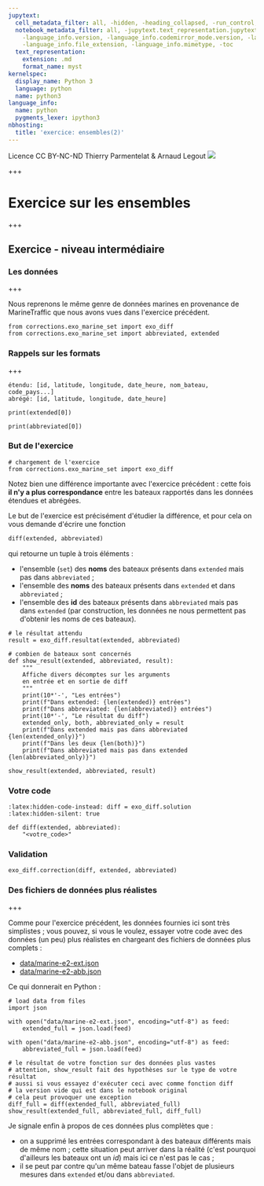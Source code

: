 ```yaml
---
jupytext:
  cell_metadata_filter: all, -hidden, -heading_collapsed, -run_control, -trusted
  notebook_metadata_filter: all, -jupytext.text_representation.jupytext_version, -jupytext.text_representation.format_version,
    -language_info.version, -language_info.codemirror_mode.version, -language_info.codemirror_mode,
    -language_info.file_extension, -language_info.mimetype, -toc
  text_representation:
    extension: .md
    format_name: myst
kernelspec:
  display_name: Python 3
  language: python
  name: python3
language_info:
  name: python
  pygments_lexer: ipython3
nbhosting:
  title: 'exercice: ensembles(2)'
---
```


<div class="licence">
<span>Licence CC BY-NC-ND</span>
<span>Thierry Parmentelat &amp; Arnaud Legout</span>
<span><img src="media/both-logos-small-alpha.png" /></span>
</div>

+++

# Exercice sur les ensembles

+++

## Exercice - niveau intermédiaire

### Les données

+++

Nous reprenons le même genre de données marines en provenance de MarineTraffic que nous avons vues dans l'exercice précédent.

```{code-cell} ipython3
from corrections.exo_marine_set import exo_diff
from corrections.exo_marine_set import abbreviated, extended
```

### Rappels sur les formats

+++

    étendu: [id, latitude, longitude, date_heure, nom_bateau, code_pays...]
    abrégé: [id, latitude, longitude, date_heure]

```{code-cell} ipython3
print(extended[0])
```

```{code-cell} ipython3
print(abbreviated[0])
```

### But de l'exercice

```{code-cell} ipython3
# chargement de l'exercice
from corrections.exo_marine_set import exo_diff
```

Notez bien une différence importante avec l'exercice précédent : cette fois **il n'y a plus correspondance** entre les bateaux rapportés dans les données étendues et abrégées.

Le but de l'exercice est précisément d'étudier la différence, et pour cela on vous demande d'écrire une fonction

```python
diff(extended, abbreviated)
```

qui retourne un tuple à trois éléments :

* l'ensemble (`set`) des **noms** des bateaux présents dans `extended` mais pas dans `abbreviated` ;
* l'ensemble des **noms** des bateaux présents dans `extended` et dans `abbreviated` ;
* l'ensemble des **id** des bateaux présents dans `abbreviated` mais pas dans `extended` (par construction, les données ne nous permettent pas d'obtenir les noms de ces bateaux).

```{code-cell} ipython3
# le résultat attendu
result = exo_diff.resultat(extended, abbreviated)

# combien de bateaux sont concernés
def show_result(extended, abbreviated, result):
    """
    Affiche divers décomptes sur les arguments
    en entrée et en sortie de diff
    """
    print(10*'-', "Les entrées")
    print(f"Dans extended: {len(extended)} entrées")
    print(f"Dans abbreviated: {len(abbreviated)} entrées")
    print(10*'-', "Le résultat du diff")
    extended_only, both, abbreviated_only = result
    print(f"Dans extended mais pas dans abbreviated {len(extended_only)}")
    print(f"Dans les deux {len(both)}")
    print(f"Dans abbreviated mais pas dans extended {len(abbreviated_only)}")

show_result(extended, abbreviated, result)
```

### Votre code

```{code-cell} ipython3
:latex:hidden-code-instead: diff = exo_diff.solution
:latex:hidden-silent: true

def diff(extended, abbreviated):
    "<votre_code>"
```

### Validation

```{code-cell} ipython3
exo_diff.correction(diff, extended, abbreviated)
```

### Des fichiers de données plus réalistes

+++

Comme pour l'exercice précédent, les données fournies ici sont très simplistes ; vous pouvez, si vous le voulez, essayer votre code avec des données (un peu) plus réalistes en chargeant des fichiers de données plus complets :

* [data/marine-e2-ext.json](data/marine-e2-ext.json)
* [data/marine-e2-abb.json](data/marine-e2-abb.json)

Ce qui donnerait en Python :

```{code-cell} ipython3
# load data from files
import json

with open("data/marine-e2-ext.json", encoding="utf-8") as feed:
    extended_full = json.load(feed)

with open("data/marine-e2-abb.json", encoding="utf-8") as feed:
    abbreviated_full = json.load(feed)
```

```{code-cell} ipython3
# le résultat de votre fonction sur des données plus vastes
# attention, show_result fait des hypothèses sur le type de votre résultat
# aussi si vous essayez d'exécuter ceci avec comme fonction diff
# la version vide qui est dans le notebook original
# cela peut provoquer une exception
diff_full = diff(extended_full, abbreviated_full)
show_result(extended_full, abbreviated_full, diff_full)
```

Je signale enfin à propos de ces données plus complètes que :

* on a supprimé les entrées correspondant à des bateaux différents mais de même nom ; cette situation peut arriver dans la réalité (c'est pourquoi d'ailleurs les bateaux ont un *id*) mais ici ce n'est pas le cas ;
* il se peut par contre qu'un même bateau fasse l'objet de plusieurs mesures dans `extended` et/ou dans `abbreviated`.
